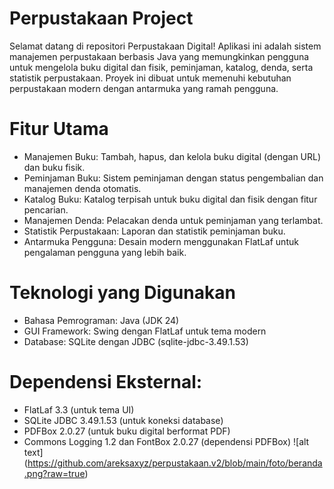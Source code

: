 # Perpustakaan Project
Selamat datang di repositori Perpustakaan Digital! Aplikasi ini adalah sistem manajemen perpustakaan berbasis Java yang memungkinkan pengguna untuk mengelola buku digital dan fisik, peminjaman, katalog, denda, serta statistik perpustakaan. Proyek ini dibuat untuk memenuhi kebutuhan perpustakaan modern dengan antarmuka yang ramah pengguna.
# Fitur Utama
- Manajemen Buku: Tambah, hapus, dan kelola buku digital (dengan URL) dan buku fisik.
- Peminjaman Buku: Sistem peminjaman dengan status pengembalian dan manajemen denda otomatis.
- Katalog Buku: Katalog terpisah untuk buku digital dan fisik dengan fitur pencarian.
- Manajemen Denda: Pelacakan denda untuk peminjaman yang terlambat.
- Statistik Perpustakaan: Laporan dan statistik peminjaman buku.
- Antarmuka Pengguna: Desain modern menggunakan FlatLaf untuk pengalaman pengguna yang lebih baik.
# Teknologi yang Digunakan
- Bahasa Pemrograman: Java (JDK 24)
- GUI Framework: Swing dengan FlatLaf untuk tema modern
- Database: SQLite dengan JDBC (sqlite-jdbc-3.49.1.53)
# Dependensi Eksternal:
- FlatLaf 3.3 (untuk tema UI)
- SQLite JDBC 3.49.1.53 (untuk koneksi database)
- PDFBox 2.0.27 (untuk buku digital berformat PDF)
- Commons Logging 1.2 dan FontBox 2.0.27 (dependensi PDFBox)
![alt text] (https://github.com/areksaxyz/perpustakaan.v2/blob/main/foto/beranda.png?raw=true)
